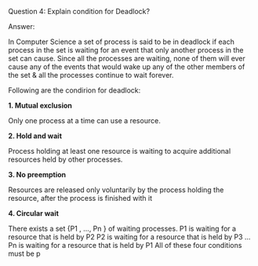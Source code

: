 Question 4: Explain condition for Deadlock?

Answer:

In Computer Science a set of process is said to be in deadlock if each process in the set is waiting for an
event that only another process in the set can cause. Since all the processes are waiting, none of them
will ever cause any of the events that would wake up any of the other members of the set & all the
processes continue to wait forever.

Following are the condirion for deadlock: 

**1. Mutual exclusion**

Only one process at a time can use a resource.

**2. Hold and wait**

Process holding at least one resource is waiting to acquire additional resources held by other
processes.

**3. No preemption**

Resources are released only voluntarily by the process holding the resource, after the process is
finished with it

**4. Circular wait**

There exists a set {P1 , …, Pn } of waiting processes.
P1 is waiting for a resource that is held by P2
P2 is waiting for a resource that is held by P3
…
Pn is waiting for a resource that is held by P1
All of these four conditions must be p
